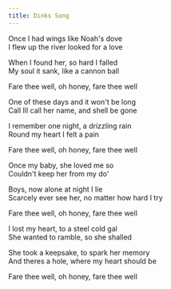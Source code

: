 ```yaml
---
title: Dinks Song
---
```


Once I had wings like Noah's dove  
I flew up the river looked for a love  

When I found her, so hard I falled  
My soul it sank, like a cannon ball  

Fare thee well, oh honey, fare thee well  

One of these days and it won't be long  
Call Ill call her name, and shell be gone  

I remember one night, a drizzling rain  
Round my heart I felt a pain  

Fare thee well, oh honey, fare thee well  

Once my baby, she loved me so  
Couldn't keep her from my do'  

Boys, now alone at night I lie  
Scarcely ever see her, no matter how hard I try  

Fare thee well, oh honey, fare thee well  

I lost my heart, to a steel cold gal  
She wanted to ramble, so she shalled  

She took a keepsake, to spark her memory  
And theres a hole, where my heart should be  

Fare thee well, oh honey, fare thee well  
